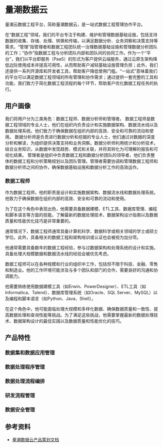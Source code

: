 # 量潮数据云

量潮云数据工程平台，简称量潮数据云，是一站式数据工程管理协作平台。

在“数据工程”领域，我们的平台专注于构建、维护和管理数据基础设施，包括支持数据的收集、存储、处理、转换和传输，以满足数据分析、业务洞察和决策支持等需求。“管理”指管理者和数据工程团队统一治理数据基础设施和管理数据分析团队的工作；“协作”指数据工程与分析团队内部和团队间的协同工作。作为一个“平台”，我们以平台即服务（PaaS）的形式为客户提供云端服务，通过云原生架构降低边际使用成本并提高可用性，从而帮助客户减轻基础设施管理负担；此外，我们还提供一系列开源库和开发者工具，帮助客户降低使用门槛。“一站式”意味着我们的平台可以满足数据工程领域的所有管理和协作需求；通过提供一套完整的工具和功能，我们致力于简化数据工程流程的每个环节，帮助客户优化数据工程任务的执行。

## 用户画像

我们将用户分为三类角色：数据工程师、数据分析师和管理者。
数据工程师是数据工程领域的专业人士，他们在组织内负责设计和实施数据架构、数据流水线以及数据处理系统。他们致力于确保数据在组织内部的高效、安全和可靠的流动和使用。
数据分析师是负责进行数据分析和挖掘的专业人士，他们通过对数据的深度分析和解读，为组织提供决策支持和业务洞察。数据分析师利用统计和分析技术，结合业务知识，从数据中发现趋势、模式和关联，并将其转化为可理解的报告和可视化结果。
管理者是组织中负责数据工程和数据分析团队的领导者，他们负责整体的数据工程和分析策略规划以及团队管理。管理者需要协调和管理数据工程师和数据分析师之间的协作，确保数据基础设施和数据分析工作的高效运作。

### 数据工程师

作为数据工程师，他的职责是设计和实施数据架构、数据流水线和数据处理系统。他致力于确保数据在组织内部的高效、安全和可靠的流动和使用。

为了在这个角色中表现出色，他需要具备数据建模、ETL工具、数据库管理、编程和脚本语言等方面的技能。了解最新的数据处理技术、数据架构设计指南以及数据质量和性能优化技巧是非常重要的。

通常情况下，数据工程师通常具备计算机科学、数据科学或相关领域的学士或硕士学位。此外，具备相关的数据工程和架构培训或认证也会被视为加分项。

他通常需要具备数年的数据工程经验，参与过数据架构和处理系统的设计和实施。具备处理大规模数据和数据流水线的经验会被优先考虑。

数据工程师可以在各种规模和行业的组织中工作，包括但不限于科技、金融、零售和制造业。他的工作环境可能涉及与多个团队和部门的合作，需要良好的沟通和协调能力。

他需要熟练使用数据建模工具（如Erwin、PowerDesigner）、ETL工具（如Informatica、Talend）、数据库管理系统（如Oracle、SQL Server、MySQL）以及编程和脚本语言（如Python、Java、Shell）。

在这个角色中，他可能面临处理大规模和多样化数据、确保数据质量和一致性、提高数据处理和查询性能等挑战。为了满足这些挑战，他需要掌握最新的数据处理技术、数据架构设计的最佳实践以及数据质量和性能优化的技巧。

## 产品特性

### 数据集和数据应用管理

### 数据处理程序管理

### 数据处理流程编排

### 研发流程管理

### 数据安全管理


## 参考资料

- [量潮数据云产品策划文档](https://admin.quanttide.com/wiki/qtcloud-data-product-design-docs/)
